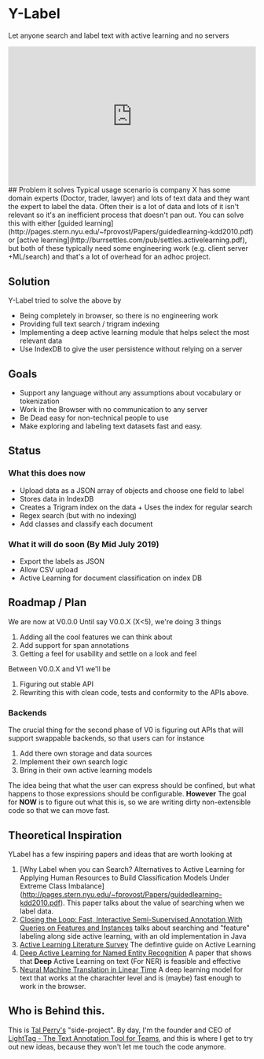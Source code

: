 # Y-Label
Let anyone search and label text with active learning and no servers
<div style="position: relative; padding-bottom: 56.25%; height: 0;"><iframe src="https://www.loom.com/embed/3aa977fa20524ed4abc90e540d43a33b" frameborder="0" webkitallowfullscreen mozallowfullscreen allowfullscreen style="position: absolute; top: 0; left: 0; width: 100%; height: 100%;"></iframe></div>
## Problem it solves
Typical usage scenario is company X has some domain experts (Doctor, trader, lawyer) and lots of text data and they want the expert to label the data. 
Often their is a lot of data and lots of it isn't relevant so it's an inefficient process that doesn't pan out. 
You can solve this with either [guided learning](http://pages.stern.nyu.edu/~fprovost/Papers/guidedlearning-kdd2010.pdf) or [active learning](http://burrsettles.com/pub/settles.activelearning.pdf), but both of these typically need some engineering work (e.g. client server +ML/search)  and that's a lot of overhead for an adhoc project.

## Solution
Y-Label tried to solve the above by 
- Being completely in browser, so there is no engineering work
- Providing full text search / trigram indexing 
- Implementing a deep active learning module that helps select the most relevant data
- Use IndexDB to give the user persistence without relying on a server

## Goals
- Support any language without any assumptions about vocabulary or tokenization
- Work in the Browser with no communication to any server
- Be Dead easy for non-technical people to use
- Make exploring and labeling text datasets fast and easy. 


## Status
### What this does now
 - Upload data as a JSON array of objects and choose one field to label
 - Stores data in IndexDB
 - Creates a Trigram index on the data + Uses the index for regular search
 - Regex search (but with no indexing)
 - Add classes and classify each document
### What it will do soon (By Mid July 2019)
 - Export the labels as JSON
 - Allow CSV upload
 - Active Learning for document classification on index DB

## Roadmap / Plan
We are now at V0.0.0 Until say V0.0.X (X<5), we're doing 3 things
1. Adding all the cool features we can think about
2. Add support for span annotations
2. Getting a feel for usability and settle on a look and feel

Between V0.0.X and V1 we'll be
1. Figuring out stable API
2. Rewriting this with clean code, tests and conformity to the APIs above.

### Backends
The crucial thing for the second phase of V0 is figuring out APIs that will support swappable backends, so that users can for instance
1. Add there own storage and data sources
2. Implement their own search logic
3. Bring in their own active learning models

The idea being that what the user can express should be confined, but what happens to those expressions should be configurable. 
**However** The goal for **NOW** is to figure out what this is, so we are writing dirty non-extensible code so that we can move fast.

## Theoretical Inspiration

YLabel has a few inspiring papers and ideas that are worth looking at
1. [Why Label when you can Search? Alternatives to Active Learning for Applying Human Resources to Build Classification Models Under Extreme Class Imbalance] (http://pages.stern.nyu.edu/~fprovost/Papers/guidedlearning-kdd2010.pdf). This paper talks about the value of searching when we label data.
2. [Closing the Loop: Fast, Interactive Semi-Supervised Annotation With Queries on Features and Instances](https://www.aclweb.org/anthology/D11-1136) talks about searching and "feature" labeling along side active learning, with an old implementation in Java
3. [Active Learning Literature Survey](http://burrsettles.com/pub/settles.activelearning.pdf) The defintive guide on Active Learning
4. [Deep Active Learning for Named Entity Recognition](https://www.aclweb.org/anthology/W17-2630) A paper that shows that **Deep** Active Learning on text (For NER) is feasible and effective
5. [Neural Machine Translation in Linear Time](https://arxiv.org/abs/1610.10099) A deep learning model for text that works at the charachter level and is (maybe) fast enough to work in the browser. 

## Who is Behind this. 
This is [Tal Perry's](https://www.linkedin.com/in/tal-perry-b561212a/) "side-project". By day, I'm the founder and CEO of [LightTag - The Text Annotation Tool for Teams](https://lighttag.io), and this is where I get to try out new ideas, because they won't let me touch the code anymore. 